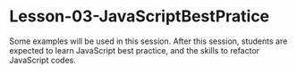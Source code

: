 # Lesson-03-JavaScriptBestPratice
Some examples will be used in this session. After this session, students are expected to learn JavaScript best practice, and the skills to refactor JavaScript codes. 
